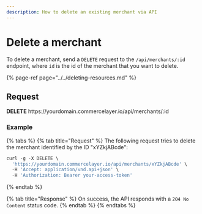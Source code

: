 ```yaml
---
description: How to delete an existing merchant via API
---
```


# Delete a merchant

To delete a merchant, send a `DELETE` request to the `/api/merchants/:id` endpoint, where `id` is the id of the merchant that you want to delete.

{% page-ref page="../../deleting-resources.md" %}

## Request

**DELETE** https://<i></i>yourdomain.commercelayer.io/api/merchants/:id

### Example

{% tabs %}
{% tab title="Request" %}
The following request tries to delete the merchant identified by the ID "xYZkjABcde":

```javascript
curl -g -X DELETE \
  'https://yourdomain.commercelayer.io/api/merchants/xYZkjABcde' \
  -H 'Accept: application/vnd.api+json' \
  -H 'Authorization: Bearer your-access-token'
```
{% endtab %}

{% tab title="Response" %}
On success, the API responds with a `204 No Content` status code.
{% endtab %}
{% endtabs %}

